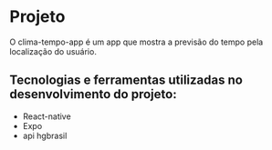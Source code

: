 
# Projeto

O clima-tempo-app é um app que mostra a previsão do tempo pela localização do usuário.

## Tecnologias e ferramentas utilizadas no desenvolvimento do projeto:
- React-native
- Expo
- api hgbrasil
